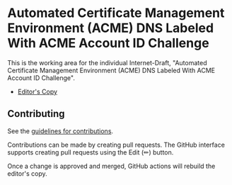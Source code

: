 # Automated Certificate Management Environment (ACME) DNS Labeled With ACME Account ID Challenge

This is the working area for the individual Internet-Draft, "Automated Certificate Management Environment (ACME) DNS Labeled With ACME Account ID Challenge".

* [Editor's Copy](https://daknob.github.io/draft-todo-chariton-dns-account-01/)
<!-- * [Datatracker Page](https://datatracker.ietf.org/doc/draft-todo-chariton-dns-account01) -->
<!-- * [Individual Draft](https://datatracker.ietf.org/doc/html/draft-todo-chariton-dns-account01) -->
<!-- * [Compare Editor's Copy to Individual Draft](https://daknob.github.io/draft-todo-chariton-dns-account-01/#go.draft-todo-chariton-dns-account.diff) -->


## Contributing

See the
[guidelines for contributions](https://github.com/daknob/draft-todo-chariton-dns-account-01/blob/main/docs/Code-Of-Conduct.md).

Contributions can be made by creating pull requests.
The GitHub interface supports creating pull requests using the Edit (✏) button.

Once a change is approved and merged, GitHub actions will rebuild the editor's copy.
